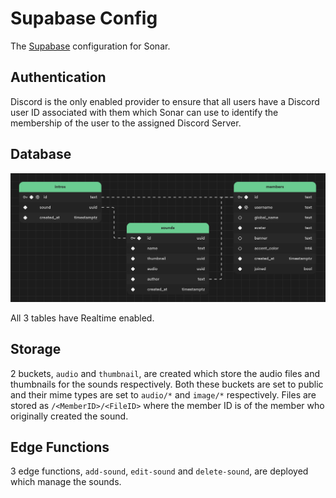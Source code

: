 # Supabase Config

The [Supabase](https://supabase.com/) configuration for Sonar.

## Authentication

Discord is the only enabled provider to ensure that all users have a Discord user ID associated with them which Sonar can use to identify the membership of the user to the assigned Discord Server.

## Database

![alt text](../assets/tables.png)

All 3 tables have Realtime enabled.

## Storage

2 buckets, `audio` and `thumbnail`, are created which store the audio files and thumbnails for the sounds respectively. Both these buckets are set to public and their mime types are set to `audio/*` and `image/*` respectively. Files are stored as `/<MemberID>/<FileID>` where the member ID is of the member who originally created the sound.

## Edge Functions

3 edge functions, `add-sound`, `edit-sound` and `delete-sound`, are deployed which manage the sounds.
